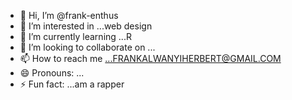 - 👋 Hi, I’m @frank-enthus
- 👀 I’m interested in ...web design
- 🌱 I’m currently learning ...R
- 💞️ I’m looking to collaborate on ...
- 📫 How to reach me ...FRANKALWANYIHERBERT@GMAIL.COM
- 😄 Pronouns: ...
- ⚡ Fun fact: ...am a rapper

<!---
frank-enthus/frank-enthus is a ✨ special ✨ repository because its `README.md` (this file) appears on your GitHub profile.
You can click the Preview link to take a look at your changes.
--->
